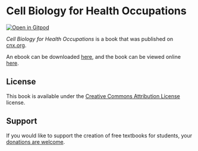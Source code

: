 # Cell Biology for Health Occupations

[![Open in Gitpod](https://gitpod.io/button/open-in-gitpod.svg)](https://gitpod.io/from-referrer/)

_Cell Biology for Health Occupations_ is a book that was published on [cnx.org](https://cnx.org/).

An ebook can be downloaded [here](https://github.com/cnx-user-books/cnxbook-cell-biology-for-health-occupations/releases/latest), and the book can be viewed online [here](https://github.com/cnx-user-books/cnxbook-cell-biology-for-health-occupations/releases/latest).

## License
This book is available under the [Creative Commons Attribution License](./LICENSE) license.

## Support
If you would like to support the creation of free textbooks for students, your [donations are welcome](https://riceconnect.rice.edu/donation/support-openstax-banner).

